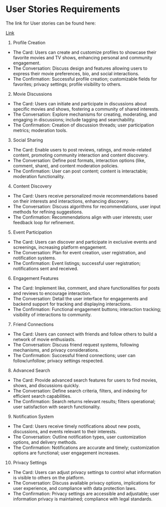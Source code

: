 # User Stories Requirements

The link for User stories can be found here: 

[Link](https://docs.google.com/document/d/1Aj-VdTYBxyYXyYvB0d2ZS8UY-DY4B5NqAJ70MY2PRYY/edit?usp=sharing)

1. Profile Creation

- The Card: Users can create and customize profiles to showcase their favorite movies and TV shows, enhancing personal and community engagement.
- The Conversation: Discuss design and features allowing users to express their movie preferences, bio, and social interactions.
- The Confirmation: Successful profile creation; customizable fields for favorites; privacy settings; profile visibility to others.

2. Movie Discussions
- The Card: Users can initiate and participate in discussions about specific movies and shows, fostering a community of shared interests.
- The Conversation: Explore mechanisms for creating, moderating, and engaging in discussions; include tagging and searchability.
- The Confirmation: Creation of discussion threads; user participation metrics; moderation tools.

3. Social Sharing
- The Card: Enable users to post reviews, ratings, and movie-related content, promoting community interaction and content discovery.
- The Conversation: Define post formats, interaction options (like, comment, share), and content moderation policies.
- The Confirmation: User can post content; content is interactable; moderation functionality.

4. Content Discovery
- The Card: Users receive personalized movie recommendations based on their interests and interactions, enhancing discovery.
- The Conversation: Discuss algorithms for recommendations, user input methods for refining suggestions.
- The Confirmation: Recommendations align with user interests; user feedback loop for refinement.

5. Event Participation
- The Card: Users can discover and participate in exclusive events and screenings, increasing platform engagement.
- The Conversation: Plan for event creation, user registration, and notification systems.
- The Confirmation: Event listings; successful user registration; notifications sent and received.

6. Engagement Features
- The Card: Implement like, comment, and share functionalities for posts and reviews to encourage interaction.
- The Conversation: Detail the user interface for engagements and backend support for tracking and displaying interactions.
- The Confirmation: Functional engagement buttons; interaction tracking; visibility of interactions to community.

7. Friend Connections
- The Card: Users can connect with friends and follow others to build a network of movie enthusiasts.
- The Conversation: Discuss friend request systems, following mechanisms, and privacy considerations.
- The Confirmation: Successful friend connections; user can follow/unfollow; privacy settings respected.

8. Advanced Search
- The Card: Provide advanced search features for users to find movies, shows, and discussions quickly.
- The Conversation: Define search criteria, filters, and indexing for efficient search capabilities.
- The Confirmation: Search returns relevant results; filters operational; user satisfaction with search functionality.

9. Notification System
- The Card: Users receive timely notifications about new posts, discussions, and events relevant to their interests.
- The Conversation: Outline notification types, user customization options, and delivery methods.
- The Confirmation: Notifications are accurate and timely; customization options are functional; user engagement increases.

10. Privacy Settings
- The Card: Users can adjust privacy settings to control what information is visible to others on the platform.
- The Conversation: Discuss available privacy options, implications for user experience, and compliance with data protection laws.
- The Confirmation: Privacy settings are accessible and adjustable; user information privacy is maintained; compliance with legal standards.
